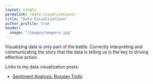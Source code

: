 ```yaml
---
layout: single
permalink: /data-visualizations/
title: "Data Visualizations"
author_profile: true
header:
  image: "/images/newperu.jpg"
---
```


Visualizing data is only part of the battle. Correctly interpreting and communicating the story that the data is telling us is the key to driving effective action.

Links to my data visualization posts:
* [Sentiment Analysis: Russian Trolls](https://kevineduardokarl.github.io/sentiment-analysis-russian-trolls/)
